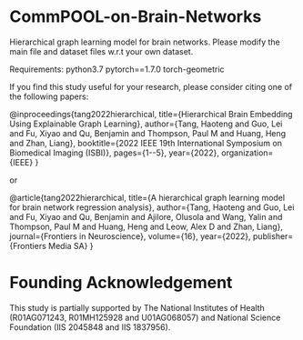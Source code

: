 # CommPOOL-on-Brain-Networks
Hierarchical graph learning model for brain networks. Please modify the main file and dataset files w.r.t your own dataset. 



Requirements:
python3.7
pytorch==1.7.0
torch-geometric


If you find this study useful for your research, please consider citing one of the following papers:

@inproceedings{tang2022hierarchical,
  title={Hierarchical Brain Embedding Using Explainable Graph Learning},
  author={Tang, Haoteng and Guo, Lei and Fu, Xiyao and Qu, Benjamin and Thompson, Paul M and Huang, Heng and Zhan, Liang},
  booktitle={2022 IEEE 19th International Symposium on Biomedical Imaging (ISBI)},
  pages={1--5},
  year={2022},
  organization={IEEE} 
}

or

@article{tang2022hierarchical,
  title={A hierarchical graph learning model for brain network regression analysis},
  author={Tang, Haoteng and Guo, Lei and Fu, Xiyao and Qu, Benjamin and Ajilore, Olusola and Wang, Yalin and Thompson, Paul M and Huang, Heng and Leow, Alex D and Zhan, Liang},
  journal={Frontiers in Neuroscience},
  volume={16},
  year={2022},
  publisher={Frontiers Media SA}
}



# Founding Acknowledgement 
This study is partially supported by The National Institutes of Health (R01AG071243, R01MH125928 and U01AG068057) and National Science Foundation (IIS 2045848 and IIS 1837956).
